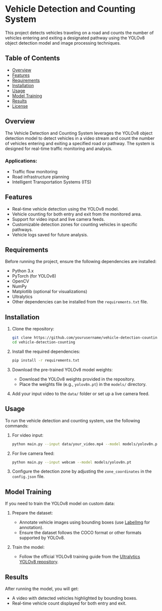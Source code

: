 # Vehicle Detection and Counting System

This project detects vehicles traveling on a road and counts the number of vehicles entering and exiting a designated pathway using the YOLOv8 object detection model and image processing techniques.

## Table of Contents

- [Overview](#overview)
- [Features](#features)
- [Requirements](#requirements)
- [Installation](#installation)
- [Usage](#usage)
- [Model Training](#model-training)
- [Results](#results)
- [License](#license)

## Overview

The Vehicle Detection and Counting System leverages the YOLOv8 object detection model to detect vehicles in a video stream and count the number of vehicles entering and exiting a specified road or pathway. The system is designed for real-time traffic monitoring and analysis.

### Applications:
- Traffic flow monitoring
- Road infrastructure planning
- Intelligent Transportation Systems (ITS)

## Features

- Real-time vehicle detection using the YOLOv8 model.
- Vehicle counting for both entry and exit from the monitored area.
- Support for video input and live camera feeds.
- Customizable detection zones for counting vehicles in specific pathways.
- Vehicle logs saved for future analysis.

## Requirements

Before running the project, ensure the following dependencies are installed:

- Python 3.x
- PyTorch (for YOLOv8)
- OpenCV
- NumPy
- Matplotlib (optional for visualizations)
- Ultralytics
- Other dependencies can be installed from the `requirements.txt` file.

## Installation

1. Clone the repository:
    ```bash
    git clone https://github.com/yourusername/vehicle-detection-counting.git
    cd vehicle-detection-counting
    ```

2. Install the required dependencies:
    ```bash
    pip install -r requirements.txt
    ```

3. Download the pre-trained YOLOv8 model weights:
    - Download the YOLOv8 weights provided in the repository.
    - Place the weights file (e.g., `yolov8n.pt`) in the `models/` directory.

4. Add your input video to the `data/` folder or set up a live camera feed.

## Usage

To run the vehicle detection and counting system, use the following commands:

1. For video input:
    ```bash
    python main.py --input data/your_video.mp4 --model models/yolov8n.pt
    ```

2. For live camera feed:
    ```bash
    python main.py --input webcam --model models/yolov8n.pt
    ```

3. Configure the detection zone by adjusting the `zone_coordinates` in the `config.json` file.

## Model Training

If you need to train the YOLOv8 model on custom data:

1. Prepare the dataset:
    - Annotate vehicle images using bounding boxes (use [LabelImg](https://github.com/tzutalin/labelImg) for annotation).
    - Ensure the dataset follows the COCO format or other formats supported by YOLOv8.

2. Train the model:
    - Follow the official YOLOv8 training guide from the [Ultralytics YOLOv8 repository](https://github.com/ultralytics/ultralytics#train-custom-models).

## Results

After running the model, you will get:

- A video with detected vehicles highlighted by bounding boxes.
- Real-time vehicle count displayed for both entry and exit.
